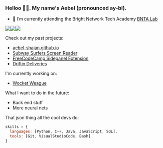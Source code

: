 ### Helloo 🙋‍♂️. My name's Aebel (pronounced ay-bl).


* 🌱 I’m currently attending the Bright Network Tech Academy [BNTA Lab](https://github.com/stars/Aebel-Shajan/lists/bright-network-tech-academy-lab)

![](https://emoji.slack-edge.com/T036NTMRPCK/baby-yoda/9c7e10a74ab26054.gif)![](https://emoji.slack-edge.com/T036NTMRPCK/baby-yoda/9c7e10a74ab26054.gif)![](https://emoji.slack-edge.com/T036NTMRPCK/baby-yoda/9c7e10a74ab26054.gif)

Check out my past projects:
* [aebel-shajan.github.io](https://aebel-shajan.github.io)
* [Subway Surfers Screen Reader](https://chromewebstore.google.com/detail/subway-surfers-screen-rea/jcijfneifjnhbgahlokgkmpcnocgpegd)
* [FreeCodeCamp Sidepanel Extension](https://chromewebstore.google.com/detail/contents-panel-for-fcc/cmogdnmmkblhlbdbppfahmclekapmdjo)
* [Driftin Deliveries](https://drifitin-deliveries.vercel.app/)

I'm currently working on:
* [Wocket Weague](https://github.com/Aebel-Shajan/Wocket-Weague)

What I want to do in the future:
* Back end stuff
* More neural nets


That json thing all the cool devs do:
```javascript
skills = {
  languages: [Python, C++, Java, JavaScript, SQL],
  tools: [Git, VisualStudioCode, Bash]
}
```



<!--
**Aebel-Shajan/Aebel-Shajan** is a ✨ _special_ ✨ repository because its `README.md` (this file) appears on your GitHub profile.

Here are some ideas to get you started:

- 🔭 I’m currently working on ...
- 
- 👯 I’m looking to collaborate on ...
- 🤔 I’m looking for help with ...
- 💬 Ask me about ...
- 📫 How to reach me: ...
- 😄 Pronouns: ...
- ⚡ Fun fact: ...
-->
